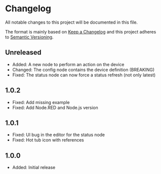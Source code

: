 # Changelog

All notable changes to this project will be documented in this file.

The format is mainly based on [Keep a Changelog](http://keepachangelog.com/)
and this project adheres to [Semantic Versioning](http://semver.org/).

## Unreleased

- Added: A new node to perform an action on the device
- Changed: The config node contains the device definition (BREAKING)
- Fixed: The status node can now force a status refresh (not only latest)

## 1.0.2

- Fixed: Add missing example
- Fixed: Add Node.RED and Node.js version

## 1.0.1

- Fixed: UI bug in the editor for the status node
- Fixed: Hot tub icon with references

## 1.0.0

- Added: Initial release

